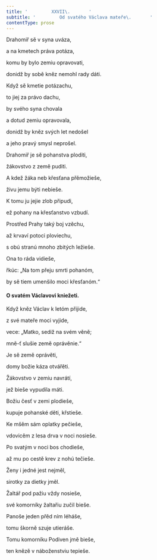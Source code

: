 ```yaml
---
title: '         XXVII\.       '
subtitle: '         Od svatého Václava mateře\.       '
contentType: prose
---
```


<section>

Drahomiř sě v syna uváza,

a na kmetech práva potáza,

komu by bylo zemiu opravovati,

donidž by sobě kněz nemohl rady dáti.

Když sě kmetie potázachu,

to jiej za právo dachu,

by svého syna chovala

a dotud zemiu opravovala,

donidž by kněz svých let nedošel

a jeho pravý smysl neprošel.

Drahomiř je sě pohanstva ploditi,

žákovstvo z země puditi.

A kdež žáka neb křesťana přěmožieše,

živu jemu býti nebieše.

K tomu ju jejie zlob připudi,

ež pohany na křesťanstvo vzbudí.

Prostřed Prahy taký boj vzěchu,

až krvaví potoci ploviechu,

s obú stranú mnoho zbitých ležieše.

Ona to ráda vidieše,

řkúc: „Na tom přeju smrti pohanóm,

by sě tiem umenšilo moci křesťanóm.“

#### O svatém Václavovi kniežeti.

Když kněz Václav k letóm přijide,

z své mateře moci vyjide,

vece: „Matko, sediž na svém věně;

mně-ť slušie země oprávěnie.“

Je sě země oprávěti,

domy božie káza otvářěti.

Žákovstvo v zemiu navrátí,

jež bieše vypudila máti.

Božiu česť v zemi plodieše,

kupuje pohanské děti, křstieše.

Ke mšěm sám oplatky pečieše,

vdovicěm z lesa drva v noci nosieše.

Po svatým v noci bos chodieše,

až mu po cestě krev z nohú tečieše.

Ženy i jedné jest nejměl,

sirotky za dietky jměl.

Žaltář pod pažiu vždy nosieše,

své komorníky žaltařiu zučil bieše.

Panoše jeden přěd ním léháše,

tomu škorně szuje utieráše.

Tomu komorníku Podiven jmě bieše,

ten knězě v náboženstviu tepieše.

</section>
